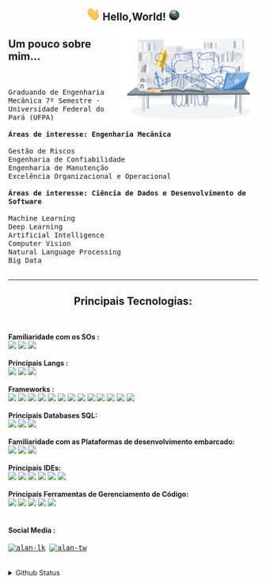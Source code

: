 <!DOCTYPE html>
<html lang="pt-br">
<head>
    <meta charset="UTF-8">    
</head>
<body>
<h2 align="center">
    <img alt="Hello" src="https://raw.githubusercontent.com/dev-akshat/archive/main/images/gifs/others/Hi.gif" width="29px">
    Hello,World!
    <img alt="Earth" src="https://raw.githubusercontent.com/dev-akshat/archive/main/images/gifs/others/earth.gif" width="24px"/>
</h2>

<img width="55%" align="right" alt="Bootcamp" src="https://raw.githubusercontent.com/dev-akshat/archive/main/images/svgs/full/workbench.svg"/>
<h2>
    Um pouco sobre mim...

</h2>
<p align="left">
    <samp>
        <br><br>
        Graduando de Engenharia Mecânica 7º Semestre - Universidade Federal do Pará (UFPA) <br>
        <br>
        <b>Áreas de interesse: Engenharia Mecânica </b> <br>
        <br>
        Gestão de Riscos <br>
        Engenharia de Confiabilidade <br>
        Engenharia de Manutenção <br>
        Excelência Organizacional e Operacional <br>
        <br>
        <b>Áreas de interesse: Ciência de Dados e Desenvolvimento de Software </b> <br>
        <br>
        Machine Learning <br>
        Deep Learning <br>
        Artificial Intelligence <br>
        Computer Vision <br>
        Natural Language Processing <br>
        Big Data <br>        
        <br>
    </samp>
</p>

<hr/>

<h2 align="center">Principais Tecnologias: </h2>
<br><br>
<b>Familiaridade com os SOs :</b> <br>
    <img src="https://img.shields.io/badge/windows%20-%230078D6.svg?&style=for-the-badge&logo=windows&logoColor=white"/>
    <img src="https://img.shields.io/badge/linux%20-%23FCC624.svg?&style=for-the-badge&logo=linux&logoColor=black"/>
    <img src="https://img.shields.io/badge/apple%20-%23999999.svg?&style=for-the-badge&logo=apple&logoColor=white"/>
<br><br>
<b>Principais Langs :</b><br>
    <img src="https://img.shields.io/badge/python%20-%2314354C.svg?&style=for-the-badge&logo=python&logoColor=white"/>
    <img src="https://img.shields.io/badge/csharp%20-%23239120.svg?&style=for-the-badge&logo=c-sharp&logoColor=white"/>
    <img src="https://img.shields.io/badge/sql%20-%2307405e.svg?&style=for-the-badge&logo=mysql&logoColor=white"/>
<br><br>
<b>Frameworks :</b><br>
    <img src="https://img.shields.io/badge/django%20-%23092E20.svg?&style=for-the-badge&logo=django&logoColor=white"/>
    <img src="https://img.shields.io/badge/pandas%20-%23150458.svg?&style=for-the-badge&logo=pandas&logoColor=white"/>
    <img src="https://img.shields.io/badge/numpy%20-%23013243.svg?&style=for-the-badge&logo=numpy&logoColor=white"/>
    <img src="https://img.shields.io/badge/cupy%20-%23013243.svg?&style=for-the-badge&logo=CuPy&logoColor=white"/>
    <img src="https://img.shields.io/badge/scipy%20-%23150458.svg?&style=for-the-badge&logo=scipy&logoColor=white"/>
    <img src="https://img.shields.io/badge/scikit_learn%20-%23F7931E.svg?&style=for-the-badge&logo=scikit-learn&logoColor=white"/>
    <img src="https://img.shields.io/badge/tensorflow%20-%23FF6F00.svg?&style=for-the-badge&logo=tensorflow&logoColor=white"/>
    <img src="https://img.shields.io/badge/keras%20-%23D00000.svg?&style=for-the-badge&logo=keras&logoColor=white"/>
    <img src="https://img.shields.io/badge/pytorch%20-%23EE4C2C.svg?&style=for-the-badge&logo=pytorch&logoColor=white"/>
    <img src="https://img.shields.io/badge/matplotlib%20-%23150458.svg?&style=for-the-badge&logo=matplotlib&logoColor=white"/>
    <img src="https://img.shields.io/badge/plotly%20-%23121011.svg?&style=for-the-badge&logo=plotly&logoColor=white"/>
    <img src="https://img.shields.io/badge/seaborn%20-%23150458.svg?&style=for-the-badge&logo=seaborn&logoColor=white"/>
    <img src="https://img.shields.io/badge/opencv%20-%23013243.svg?&style=for-the-badge&logo=opencv&logoColor=white"/>
<br><br>
<b>Principais Databases SQL:</b><br>
    <img src="https://img.shields.io/badge/postgresql%20-%23316192.svg?&style=for-the-badge&logo=postgresql&logoColor=white"/>
    <img src="https://img.shields.io/badge/mysql%20-%2300f.svg?&style=for-the-badge&logo=mysql&logoColor=white"/>
    <img src="https://img.shields.io/badge/oracle%20-%23F00000.svg?&style=for-the-badge&logo=oracle&logoColor=white"/>
<br><br>
<b>Familiaridade com as Plataformas de desenvolvimento embarcado:</b><br>
    <img src="https://img.shields.io/badge/arduino%20-%2300979D.svg?&style=for-the-badge&logo=arduino&logoColor=white"/>
    <img src="https://img.shields.io/badge/raspberry%20pi%20-%23C51A4A.svg?&style=for-the-badge&logo=raspberry-pi&logoColor=white"/>
    <img src="https://img.shields.io/badge/esp32%20-%23000000.svg?&style=for-the-badge&logo=esp32&logoColor=white"/>
<br><br>
<b>Principais IDEs:</b><br>
    <img src="https://img.shields.io/badge/anaconda%20navigator%20-%23121011.svg?&style=for-the-badge&logo=anaconda&logoColor=white"/>
    <img src="https://img.shields.io/badge/visual%20studio%20code%20-%23007ACC.svg?&style=for-the-badge&logo=visual-studio-code&logoColor=white"/>
    <img src="https://img.shields.io/badge/visual%20studio%20-%235C2D91.svg?&style=for-the-badge&logo=visual-studio&logoColor=white"/>
    <img src="https://img.shields.io/badge/pycharm%20-%23000000.svg?&style=for-the-badge&logo=pycharm&logoColor=white"/>
    <img src="https://img.shields.io/badge/webstorm%20-%23F7931E.svg?&style=for-the-badge&logo=webstorm&logoColor=white"/>
    <img src="https://img.shields.io/badge/rider%20-%23F7931E.svg?&style=for-the-badge&logo=rider&logoColor=white"/>
<br><br>
<b>Principais Ferramentas de Gerenciamento de Código:</b><br>
    <img src="https://img.shields.io/badge/git%20-%23F05033.svg?&style=for-the-badge&logo=git&logoColor=white"/>
    <img src="https://img.shields.io/badge/github%20-%23121011.svg?&style=for-the-badge&logo=github&logoColor=white"/>
    <img src="https://img.shields.io/badge/gitlab%20-%23181717.svg?&style=for-the-badge&logo=gitlab&logoColor=white"/>
    <img src="https://img.shields.io/badge/docker%20-%230db7ed.svg?&style=for-the-badge&logo=docker&logoColor=white"/>
    <img src="https://img.shields.io/badge/powerbi%20-%23007ACC.svg?&style=for-the-badge&logo=power-bi&logoColor=white"/>
<br><br>

<h4> Social Media :</h4>
<div>
    <samp>
        <a href="https://www.linkedin.com/in/ahpmiranda/" target="_blank"><img alt="alan-lk" src="https://img.shields.io/badge/-LinkedIn-%230077B5?style=for-the-badge&logo=linkedin&logoColor=white" ></a>
        <a href="https://twitter.com/ahpqmiranda" target="_blank"><img alt="alan-tw" src="https://img.shields.io/badge/Twitter-1DA1F2?style=for-the-badge&logo=twitter&logoColor=white" ></a>
    </samp>
    <br>
</div>
<br><br>
<details>
    <summary>Github Status</summary>
    <div align="center">
        <samp>
            <img alt="stats-languages" height="160em"  src="https://github-readme-stats.vercel.app/api/top-langs/?username=ahpqmiranda&layout=compact&langs_count=10&theme=algolia"/>
            <br>
            <br>
            <img alt="stats-streak" height="160em"  src="https://github-readme-streak-stats.herokuapp.com/?user=ahpqmiranda&theme=algolia&hide_border=false">
            <br>
            <br>
            <img alt="stats-activities" height="160em"  src="https://github-readme-stats.vercel.app/api?username=ahpqmiranda&show_icons=true&theme=algolia&include_all_commits=true&count_private=true&layout=expanded"/>
            <br>
        </samp>
    </div>
</details>

</body>
</html>
